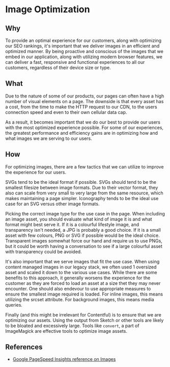 # Image Optimization

## Why

To provide an optimal experience for our customers, along with optimizing our SEO rankings, it's important that we deliver images in an efficient and optimized manner. By being proactive and conscious of the images that we embed in our application, along with utilizing modern browser features, we can deliver a fast, responsive and functional experiences to all our customers, regardless of their device size or type.

## What

Due to the nature of some of our products, our pages can often have a high number of visual elements on a page. The downside is that every asset has a cost, from the time to make the HTTP request to our CDN, to the users connection speed and even to their own cellular data cap.

As a result, it becomes important that we do our best to provide our users with the most optimized experience possible. For some of our experiences, the greatest performance and efficiency gains are in optimizing how and what images we are serving to our users.

## How

For optimizing images, there are a few tactics that we can utilize to improve the experience for our users.

SVGs tend to be the ideal format if possible. SVGs should tend to be the smallest filesize between image formats. Due to their vector format, they also can scale from very small to very large from the same resource, which makes maintaining a page simpler. Iconography tends to be the ideal use case for an SVG versus other image formats.

Picking the correct image type for the use case in the page. When including an image asset, you should evaluate what kind of image it is and what format might best serve it. If it is a colourful lifestyle image, and transparency isn't needed, a JPG is probably a good choice. If it is a small asset with few colours, PNG or SVG if possible would be the ideal choice. Transparent images somewhat force our hand and require us to use PNGs, but it could be worth having a conversation to see if a large colourful asset with transparency could be avoided.

It's also important that we serve images that fit the use case. When using content managed images in our legacy stack, we often used 1 oversized asset and scaled it down to the various use cases. While there are some benefits to this approach, it generally worsens the experience for the customer as they are forced to load an asset at a size thet they may never encounter. One should also endevour to use appropriate measures to ensure the smallest image required is loaded. For inline images, this means utilizing the srcset attribute. For background images, this means media queries.

Finally (and this might be irrelevant for Contentful) is to ensure that we are optimizing our assets. Using the output from Sketch or other tools are likely to be bloated and excessively large. Tools like `convert`, a part of ImageMagick are effective tools to optimize image assets.

## References

- [Google PageSpeed Insights reference on Images](https://developers.google.com/speed/docs/insights/OptimizeImages)
